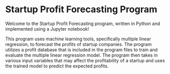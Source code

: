 # Startup Profit Forecasting Program

Welcome to the Startup Profit Forecasting program, written in Python and implemented using a Jupyter notebook!

This program uses machine learning tools, specifically multiple linear regression, to forecast the profits of startup companies. The program utilizes a profit database that is included in the program files to train and evaluate the multiple linear regression model. The program then takes in various input variables that may affect the profitability of a startup and uses the trained model to predict the expected profits.
